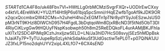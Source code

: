 $START$d1CA4F8o/uk48Fbv7Vl+HWtLLg0rbMCMziSvgrFXQr+UODIrEwCXxyo4ktVL4EreWkK/+YU2/f14Ht9jP6s61bjq5pcSmni/rHqEZwfbTgoAf9kJDK9ORx2qcxQccmbxQW42CMs+h2uheH4hoZxEGMTn1pTNr8ydYSyJoESzwJsUS0pM3rNT9KHzl8DIWChD957H4FgdL3bDqtqoWm8DjxRBcND3f5tNd5ObT3DI4RiyCiKLvgGw9tHQUyFNspKsobwph50h8m25ReEDQkoFL4urAAMjBKJFhIauXITx12SDC4PIMq9CzhJnxIjzw5ELD+LN/Ja3hID7HcS08svyjSEz5hMDpBskhJaiATy7P+TyTUJupeRpSzLykhkSdaAkuSf3UdGsctiwTePL0T+p07QiNA1JUJZ3fxLP15no2dqhUYV2xipL4XLfO7+6CX4s$END$